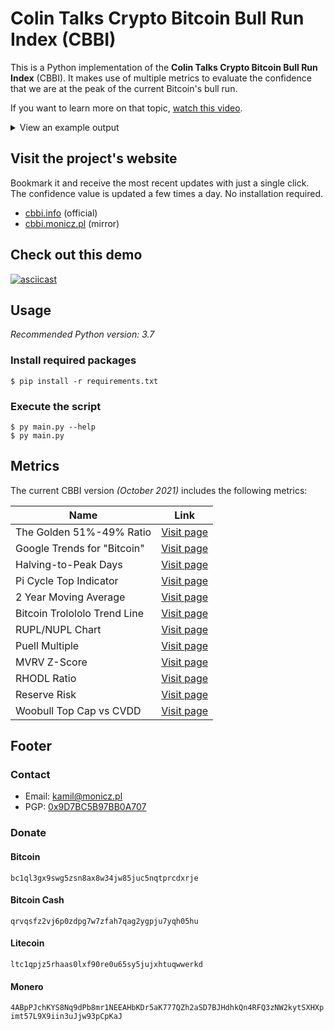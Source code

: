 # Colin Talks Crypto Bitcoin Bull Run Index (CBBI)

This is a Python implementation of the **Colin Talks Crypto Bitcoin Bull Run Index** (CBBI). It makes use of multiple metrics to evaluate the confidence that we are at the peak of the current Bitcoin's bull run.

If you want to learn more on that topic, [watch this video](https://www.youtube.com/watch?v=ZFQG59ZMSU0).

<details>
  <summary>View an example output</summary>

  ![preview image](https://github.com/Zaczero/CBBI/blob/main/resources/preview.png)
</details>

## Visit the project's website

Bookmark it and receive the most recent updates with just a single click. The confidence value is updated a few times a day. No installation required.

- [cbbi.info](https://cbbi.info/) (official)
- [cbbi.monicz.pl](https://cbbi.monicz.pl/) (mirror)

## Check out this demo

[![asciicast](https://asciinema.org/a/6oYLls2F1nCz6Sv6KyMKLL0n7.svg)](https://asciinema.org/a/6oYLls2F1nCz6Sv6KyMKLL0n7)

## Usage

*Recommended Python version: 3.7*

### Install required packages

`$ pip install -r requirements.txt`

### Execute the script

`$ py main.py --help`  
`$ py main.py`

## Metrics

The current CBBI version *(October 2021)* includes the following metrics:

| Name | Link |
|---------------|------|
| The Golden 51%-49% Ratio | [Visit page](https://www.tradingview.com/chart/BTCUSD/QBeNL8jt-BITCOIN-The-Golden-51-49-Ratio-600-days-of-Bull-Market-left/) |
| Google Trends for "Bitcoin" | [Visit page](https://trends.google.com/trends/explore?date=today%205-y&q=bitcoin) |
| Halving-to-Peak Days | [Visit page](https://www.youtube.com/watch?v=oxR_0njPht8&t=290s) |
| Pi Cycle Top Indicator | [Visit page](https://www.lookintobitcoin.com/charts/pi-cycle-top-indicator/) |
| 2 Year Moving Average | [Visit page](https://www.lookintobitcoin.com/charts/bitcoin-investor-tool/) |
| Bitcoin Trolololo Trend Line | [Visit page](https://www.blockchaincenter.net/bitcoin-rainbow-chart/) |
| RUPL/NUPL Chart | [Visit page](https://www.lookintobitcoin.com/charts/relative-unrealized-profit--loss/) |
| Puell Multiple | [Visit page](https://www.lookintobitcoin.com/charts/puell-multiple/) |
| MVRV Z-Score | [Visit page](https://www.lookintobitcoin.com/charts/mvrv-zscore/) |
| RHODL Ratio | [Visit page](https://www.lookintobitcoin.com/charts/rhodl-ratio/) |
| Reserve Risk | [Visit page](https://www.lookintobitcoin.com/charts/reserve-risk/) |
| Woobull Top Cap vs CVDD | [Visit page](https://charts.woobull.com/bitcoin-price-models/) |

## Footer

### Contact

- Email: [kamil@monicz.pl](mailto:kamil@monicz.pl)
- PGP: [0x9D7BC5B97BB0A707](https://gist.github.com/Zaczero/158da01bfd5b6d236f2b8ceb62dd9698)

### Donate

#### Bitcoin

`bc1ql3gx9swg5zsn8ax8w34jw85juc5nqtprcdxrje`

#### Bitcoin Cash

`qrvqsfz2vj6p0zdpg7w7zfah7qag2ygpju7yqh05hu`

#### Litecoin

`ltc1qpjz5rhaas0lxf90re0u65sy5jujxhtuqwwerkd`

#### Monero

`4ABpPJchKYS8Nq9dPb8mr1NEEAHbKDr5aK777QZh2aSD7BJHdhkQn4RFQ3zNW2kytSXHXpimt57L9X9iin3uJjw93pCpKaJ`
